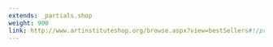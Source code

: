 ```yaml
---
extends: _partials.shop
weight: 900
link: http://www.artinstituteshop.org/browse.aspx?view=bestSellers#!/products
---
```

